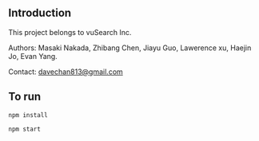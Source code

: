 ## Introduction
This project belongs to vuSearch Inc.

Authors: Masaki Nakada, Zhibang Chen, Jiayu Guo, Lawerence xu, Haejin Jo, Evan Yang.

Contact: davechan813@gmail.com

## To run
`npm install`

`npm start`
